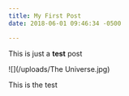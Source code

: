 ```yaml
---
title: My First Post
date: 2018-06-01 09:46:34 -0500

---
```

This is just a **test** post

![](/uploads/The Universe.jpg)

This is the test